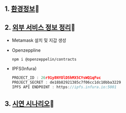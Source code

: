 ## 1. [환경정보](./Environment.md):link:



## 2. [외부 서비스 정보 정리](https://www.notion.so/Metamask-10-STEPS-b7645a6fbe0c45368b6ffe6370f7ea42):link:

- Metamask 설치 및 지갑 생성

- Openzeppline

  ```
  npm i @openzeppelin/contracts
  ```

- IPFS(Infura)

  ```javascript
  PROJECT_ID : 26r91y8NYOlD5hMX5CYsWQ1qFuc
  PROJECT_SECRET : de18b82921385c7f06cc1dc10bba3229 
  IPFS API ENDPOINT : https://ipfs.infura.io:5001
  ```

  

## 3. [시연 시나리오](https://www.notion.so/2992a8225f6d4786bb44fec81489ba1e):link:


